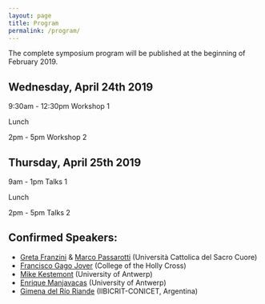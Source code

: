 ```yaml
---
layout: page
title: Program
permalink: /program/
---
```


The complete symposium program will be published at the beginning of February 2019. 

## Wednesday, April 24th 2019

9:30am - 12:30pm Workshop 1 

Lunch 

2pm - 5pm Workshop 2 

## Thursday, April 25th 2019 

9am - 1pm Talks 1

Lunch 

2pm - 5pm Talks 2

## Confirmed Speakers: 
* [Greta Franzini](http://www.gretafranzini.com/) & [Marco Passarotti](http://docenti.unicatt.it/ita/marco_carlo_passarotti/) (Università Cattolica del Sacro Cuore)
* [Francisco Gago Jover](https://www.holycross.edu/academics/programs/spanish/faculty/francisco-gago-jover) (College of the Holly Cross)
* [Mike Kestemont](http://www.mike-kestemont.org/) (University of Antwerp)
* [Enrique Manjavacas](https://www.uantwerpen.be/en/projects/mind-bending-grammars/team/enrique-manjavacas/)  (University of Antwerp)
* [Gimena del Río Riande](http://www.iibicrit-conicet.gov.ar/wordpress/quienes-somos/miembros/dra-maria-gimena-del-rio/) (IIBICRIT-CONICET, Argentina)
